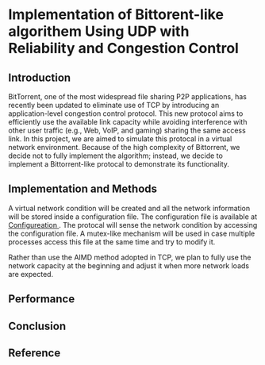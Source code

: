 # Implementation of Bittorent-like algorithem Using UDP with Reliability and Congestion Control

## Introduction
BitTorrent, one of the most widespread file sharing P2P applications, has recently been updated to eliminate use of TCP by introducing an application-level congestion control protocol. 
This new protocol aims to efficiently use the available link capacity while avoiding interference with other user traffic (e.g., Web, VoIP, and gaming) sharing the same access link.
In this project, we are aimed to simulate this protocal in a virtual network environment. Because of the high complexity of Bittorrent, we decide not to fully implement the algorithm; instead,
we decide to implement a Bittorrent-like protocal to demonstrate its functionality. 

## Implementation and Methods
A virtual network condition will be created and all the network information will be stored inside a configuration file. The configuration file is available at <a href="url"> Configureation </a>. The protocal will sense the network condition by accessing the configuration file.
A mutex-like mechanism will be used in case multiple processes access this file at the same time and try to modify it. 

Rather than use the AIMD method adopted in TCP, we plan to fully use the network capacity at the beginning and adjust it when more network loads are expected.


## Performance

## Conclusion

## Reference  

